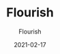 ---
designer: "Endless Knot"
description: "Color%20Name%3A%20Delicacy%0AMaterial%3A%20Wool/Silk%0APile%3A%20CutStyle%3A%20New%20Arrivals%2C%20Transitional"
image_primary: "img/Pattern-4-Original-Visualization-600x747.jpg"
manufacturer: "Endless Knot"
href: "https://endlessknotrugs.com/product/flourish-delicacy/"
subtitle: "Flourish"
tags: 
  - "delicacy"
  - "wool/silk"
  - "cut"
  - "new arrivals, transitional"
  - "Endless Knot"
  - "Hand-Knotted Rugs"
title: "Flourish"
category: "hand-knotted-rugs"
slug: "/manufacturers/endless-knot/hand-knotted-rugs/endless-knot-flourish"
date: "2021-02-17"
---
